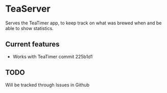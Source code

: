 # TeaServer
Serves the TeaTimer app, to keep track on what was brewed when and be able to show statistics.

## Current features
* Works with TeaTimer commit 225b1d1

## TODO
Will be tracked through Issues in Github